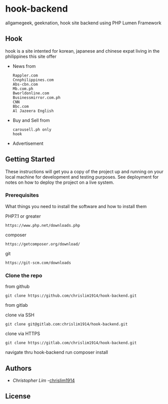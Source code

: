 # hook-backend

allgamegeek, geeknation, hook site backend using PHP Lumen Framework

## Hook
hook is a site intented for korean, japanese and chinese expat living in the philippines
this site offer

* News from
    ```
    Rappler.com
    Cnnphilippines.com
    Abs-cbn.com
    Mb.com.ph
    Bworldonline.com
    Businessmirror.com.ph
    CNN
    Bbc.com
    Al Jazeera English
    ```

* Buy and Sell from
    ```
    carousell.ph only
    hook
    ```
  
* Advertisement

## Getting Started

These instructions will get you a copy of the project up and running on your local machine for development and testing purposes. 
See deployment for notes on how to deploy the project on a live system.

### Prerequisites

What things you need to install the software and how to install them

PHP7.1 or greater
```
https://www.php.net/downloads.php
```

composer
```
https://getcomposer.org/download/
```

git
```
https://git-scm.com/downloads
```

### Clone the repo

from github
```
git clone https://github.com/chrislim1914/hook-backend.git
```

from gitlab

clone via SSH
```
git clone git@gitlab.com:chrislim1914/hook-backend.git
```

clone via HTTPS
```
git clone https://gitlab.com/chrislim1914/hook-backend.git
```

navigate thru hook-backend
run composer install

## Authors

* *Christopher Lim* -[chrislim1914](https://github.com/chrislim1914)

## License
